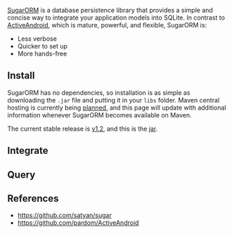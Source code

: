 [SugarORM](https://github.com/satyan/sugar) is a database persistence library that provides a simple and concise way to integrate your application models into SQLite. In contrast to [ActiveAndroid](https://github.com/pardom/ActiveAndroid), which is mature, powerful, and flexible, SugarORM is:

* Less verbose
* Quicker to set up
* More hands-free

## Install

SugarORM has no dependencies, so installation is as simple as downloading the `.jar` file and putting it in your `libs` folder. Maven central hosting is currently being [planned](https://github.com/satyan/sugar/issues/91), and this page will update with additional information whenever SugarORM becomes available on Maven.

The current stable release is [v1.2](https://github.com/satyan/sugar/releases/tag/v1.2), and this is the [jar](https://github.com/satyan/sugar/blob/master/dist/sugar-1.2.jar?raw=true).

## Integrate

## Query

## References

* <https://github.com/satyan/sugar>
* <https://github.com/pardom/ActiveAndroid> 